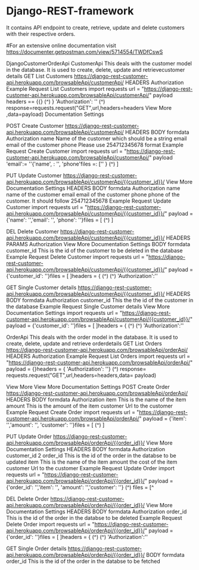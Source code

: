 # Django-REST-framework
It contains API endpoint to create, retrieve, update and delete customers with their respective orders.

#For an extensive online documentation visit https://documenter.getpostman.com/view/5714554/TWDfCswS

DjangoCustomerOrderApi
CustomerApi
This deals with the customer model in the database. It is used to create, delete, update and retrievecustomer details
GET List Customers
https://django-rest-customer-api.herokuapp.com/browsableApi/customerApi/
HEADERS
Authorization
Example Request List Customers
import requests
url = "https://django-rest-customer-api.herokuapp.com/browsableApi/customerApi/"
payload headers == {{}
(^) } 'Authorization': ''
(^) response=requests.request("GET",url,headers=headers View More ,data=payload)
Documentation Settings

POST Create Customer
https://django-rest-customer-api.herokuapp.com/browsableApi/customerApi/
HEADERS
BODY formdata
Authorization
name
Name of the customer which should be a string
email
email of the customer
phone
Please use 254712345678 format
Example Request Create Customer
import requests
url = "https://django-rest-customer-api.herokuapp.com/browsableApi/customerApi/"
payload 'email':= ''{'name', : '',
'phone'files =: ['' }
(^) ]

PUT Update Customer
https://django-rest-customer-api.herokuapp.com/browsableApi/customerApi/{{customer_id}}/
View More
Documentation Settings
HEADERS
BODY formdata
Authorization
name
name of the customer
email email of the customer
phone
phone of the customer. It should follow 254712345678
Example Request Update Customer
import requests
url = "https://django-rest-customer-api.herokuapp.com/browsableApi/customerApi/{{customer_id}}/"
payload = {'name': '','email': '',
'phone': ''}files = [
(^) ]

DEL Delete Customer
https://django-rest-customer-api.herokuapp.com/browsableApi/customerApi/{{customer_id}}/
HEADERS
PARAMS
Authorization
View More
Documentation Settings
BODY formdata
customer_id
This is the id of the customer to be deleted in the database
Example Request Delete Customer
import requests
url = "https://django-rest-customer-api.herokuapp.com/browsableApi/customerApi/{{customer_id}}/"
payload = {'customer_id': ''}files = [
]headers = { (^)
(^) 'Authorization':''

GET Single Customer details
https://django-rest-customer-api.herokuapp.com/browsableApi/customerApi/{{customer_id}}/
HEADERS
BODY formdata
Authorization
customer_id This the the id of the customer in the database
Example Request Single Customer details
View More
Documentation Settings
import requests
url = "https://django-rest-customer-api.herokuapp.com/browsableApi/customerApi/{{customer_id}}/"
payload = {'customer_id': ''}files = [
]headers = { (^)
(^) 'Authorization':''

OrderApi
This deals with the order model in the database. It is used to create, delete, update and retrieve orderdetails
GET List Orders
https://django-rest-customer-api.herokuapp.com/browsableApi/orderApi/
HEADERS
Authorization
Example Request List Orders
import requests
url = "https://django-rest-customer-api.herokuapp.com/browsableApi/orderApi/"
payload = {}headers = {
'Authorization': ''}
(^) response= requests.request("GET",url,headers=headers,data= payload)

View More
View More
Documentation Settings
POST Create Order
https://django-rest-customer-api.herokuapp.com/browsableApi/orderApi/
HEADERS
BODY formdata
Authorization
item
This is the name of the item
amount
This is the amount of the item
customer
Url to the customer
Example Request Create Order
import requests
url = "https://django-rest-customer-api.herokuapp.com/browsableApi/orderApi/"
payload = {'item': '','amount': '',
'customer': ''}files = [
(^) ]

PUT Update Order
https://django-rest-customer-api.herokuapp.com/browsableApi/orderApi/{{order_id}}/
View More
Documentation Settings
HEADERS
BODY formdata
Authorization
customer_id 2
order_id This is the id of the order in the databse to be updated
item
This is the name of the item
amount the cost of the item
customer
Url to the customer
Example Request Update Order
import requests
url = "https://django-rest-customer-api.herokuapp.com/browsableApi/orderApi/{{order_id}}/"
payload = {'order_id': '','item': '',
'amount': '','customer': ''} (^)
files = [^

DEL Delete Order
https://django-rest-customer-api.herokuapp.com/browsableApi/orderApi/{{order_id}}/
View More
Documentation Settings
HEADERS
BODY formdata
Authorization
order_id This is the id of the order in the databse to be deleted
Example Request Delete Order
import requests
url = "https://django-rest-customer-api.herokuapp.com/browsableApi/orderApi/{{order_id}}/"
payload = {'order_id': ''}files = [
]headers = { (^)
(^) 'Authorization':''

GET Single Order details
https://django-rest-customer-api.herokuapp.com/browsableApi/orderApi/{{order_id}}/
BODY formdata
order_id
This is the id of the order in the databse to be fetched

